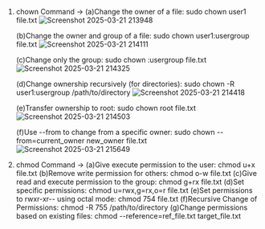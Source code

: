 1. chown Command -> (a)Change the owner of a file: sudo chown user1 file.txt
   ![Screenshot 2025-03-21 213948](https://github.com/user-attachments/assets/58635bcb-bdf4-4279-87db-5fb2a8474445)

   (b)Change the owner and group of a file: sudo chown user1:usergroup file.txt
   ![Screenshot 2025-03-21 214111](https://github.com/user-attachments/assets/75f27231-e00b-43b7-989b-7b3e9bebeec0)

   (c)Change only the group: sudo chown :usergroup file.txt
   ![Screenshot 2025-03-21 214325](https://github.com/user-attachments/assets/c5adf624-2d95-4717-b3af-753da4e3adfd)

   (d)Change ownership recursively (for directories): sudo chown -R user1:usergroup 
      /path/to/directory
   ![Screenshot 2025-03-21 214418](https://github.com/user-attachments/assets/4417fa4c-64aa-4e9b-adbc-6d796a9775ac)

   (e)Transfer ownership to root: sudo chown root file.txt
   ![Screenshot 2025-03-21 214503](https://github.com/user-attachments/assets/880a96c0-c9b8-4471-a282-040300775ca3)

   (f)Use --from to change from a specific owner: sudo chown --from=current_owner new_owner 
      file.txt
      ![Screenshot 2025-03-21 215649](https://github.com/user-attachments/assets/45fa71a6-c7df-4f45-be97-deac64b64a34)



   
3. chmod Command -> (a)Give execute permission to the user: chmod u+x file.txt
   (b)Remove write permission for others: chmod o-w file.txt
   (c)Give read and execute permission to the group: chmod g+rx file.txt
   (d)Set specific permissions: chmod u=rwx,g=rx,o=r file.txt
   (e)Set permissions to rwxr-xr-- using octal mode: chmod 754 file.txt
   (f)Recursive Change of Permissions: chmod -R 755 /path/to/directory
   (g)Change permissions based on existing files: chmod --reference=ref_file.txt target_file.txt
